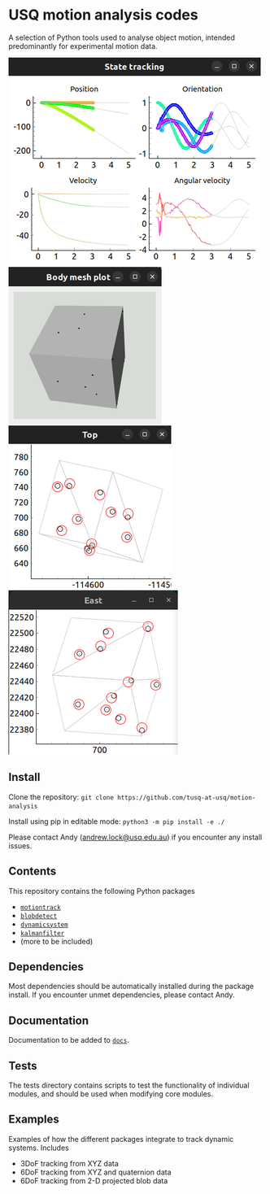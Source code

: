# USQ motion analysis codes

A selection of Python tools used to analyse object motion, intended predominantly for experimental motion data.

![alt_text](/docs/img/states.png?raw=true "mesh_view")
![alt_text](/docs/img/mesh.png?raw=true "mesh_view")
![alt text](/docs/img/top.png?raw=true "top_blob_match")
![alt text](/docs/img/east.png?raw=true "east_blob_match")

## Install

Clone the repository:
`git clone https://github.com/tusq-at-usq/motion-analysis`

Install using pip in editable mode:
`python3 -m pip install -e ./`

Please contact Andy (andrew.lock@usq.edu.au) if you encounter any install issues.

## Contents

This repository contains the following Python packages

* [`motiontrack`](/src/motiontrack/README.md)
* [`blobdetect`](/src/blobdetect/README.md)
* [`dynamicsystem`](/src/dynamicsystem/README.md)
* [`kalmanfilter`](/src/kalmanfilter/README.md)
* (more to be included)

## Dependencies 

Most dependencies should be automatically installed during the package install.
If you encounter unmet dependencies, please contact Andy. 

## Documentation 

Documentation to be added to [`docs`](/docs/).

## Tests

The tests directory contains scripts to test the functionality of individual modules, and should be used when modifying core modules. 

## Examples

Examples of how the different packages integrate to track dynamic systems.
Includes

- 3DoF tracking from XYZ data
- 6DoF tracking from XYZ and quaternion data
- 6DoF tracking from 2-D projected blob data



